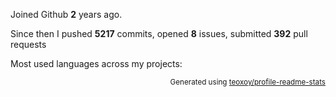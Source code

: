 Joined Github **2** years ago.

Since then I pushed **5217** commits, opened **8** issues, submitted **392** pull requests

Most used languages across my projects:


<p align="right"><sub>Generated using <a href="https://github.com/marketplace/actions/profile-readme-stats">teoxoy/profile-readme-stats</a></sub></p>
